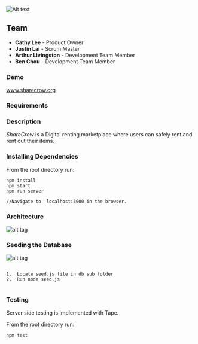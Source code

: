 ![Alt text](/client/assets/images/sharecrow-black-bg.png "ShareCrow logo")

## Team
* **Cathy Lee** - Product Owner
* **Justin Lai** - Scrum Master
* **Arthur Livingston** - Development Team Member
* **Ben Chou** - Development Team Member

### Demo

www.sharecrow.org

### Requirements


### Description
*ShareCrow* is a Digital renting marketplace where users can safely rent and rent out their items.

### Installing Dependencies

From the root directory run:
```
npm install
npm start
npm run server

//Navigate to  localhost:3000 in the browser.

```
### Architecture


![alt tag](http://i393.photobucket.com/albums/pp19/Althecoding1/sharecrowArchitecture_zpsfrllrxaw.png)

### Seeding the Database

![alt tag](http://i393.photobucket.com/albums/pp19/Althecoding1/Screen%20Shot%202016-07-08%20at%201.36.57%20PM_zpsoym5uyqi.png)
```

1.  Locate seed.js file in db sub folder
2.  Run node seed.js


```
### Testing
Server side testing is implemented with Tape.

From the root directory run:
```
npm test

